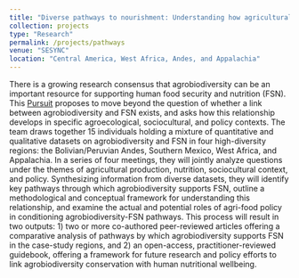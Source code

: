 ```yaml
---
title: "Diverse pathways to nourishment: Understanding how agricultural biodiversity enhances food security and nutrition"
collection: projects
type: "Research"
permalink: /projects/pathways
venue: "SESYNC"
location: "Central America, West Africa, Andes, and Appalachia"
---
```



There is a growing research consensus that agrobiodiversity can be an important resource for supporting human food security and nutrition (FSN). This [Pursuit](https://www.sesync.org/project/propose-a-pursuit/diverse-pathways-to-nourishment-understanding-how-agricultural) proposes to move beyond the question of whether a link between agrobiodiversity and FSN exists, and asks how this relationship develops in specific agroecological, sociocultural, and policy contexts. The team draws together 15 individuals holding a mixture of quantitative and qualitative datasets on agrobiodiversity and FSN in four high-diversity regions: the Bolivian/Peruvian Andes, Southern Mexico, West Africa, and Appalachia. In a series of four meetings, they will jointly analyze questions under the themes of agricultural production, nutrition, sociocultural context, and policy. Synthesizing information from diverse datasets, they will identify key pathways through which agrobiodiversity supports FSN, outline a methodological and conceptual framework for understanding this relationship, and examine the actual and potential roles of agri-food policy in conditioning agrobiodiversity-FSN pathways. This process will result in two outputs: 1) two or more co-authored peer-reviewed articles offering a comparative analysis of pathways by which agrobiodiversity supports FSN in the case-study regions, and 2) an open-access, practitioner-reviewed guidebook, offering a framework for future research and policy efforts to link agrobiodiversity conservation with human nutritional wellbeing.
